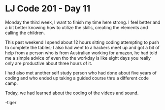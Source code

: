 # LJ Code 201 - Day 11

Monday the third week, I want to finish my time here strong. I feel better and a bit better knowing how to utilize the skills, creating the elements and calling the children.

This past weekend I spend about 12 hours sitting coding attempting to push to complete the tables; I also had went to a hackers meet up and got a bit of help from a person who is from Australian working for amazon, he had told me a simple advice of even tho the workday is like eight days you really only are productive about three hours of it. 

I had also met another self study person who had done about five years of coding and who ended up taking a guided course thru a different code camp.

 Today, we had learned about the coding of the videos and sound.

 -tiger

